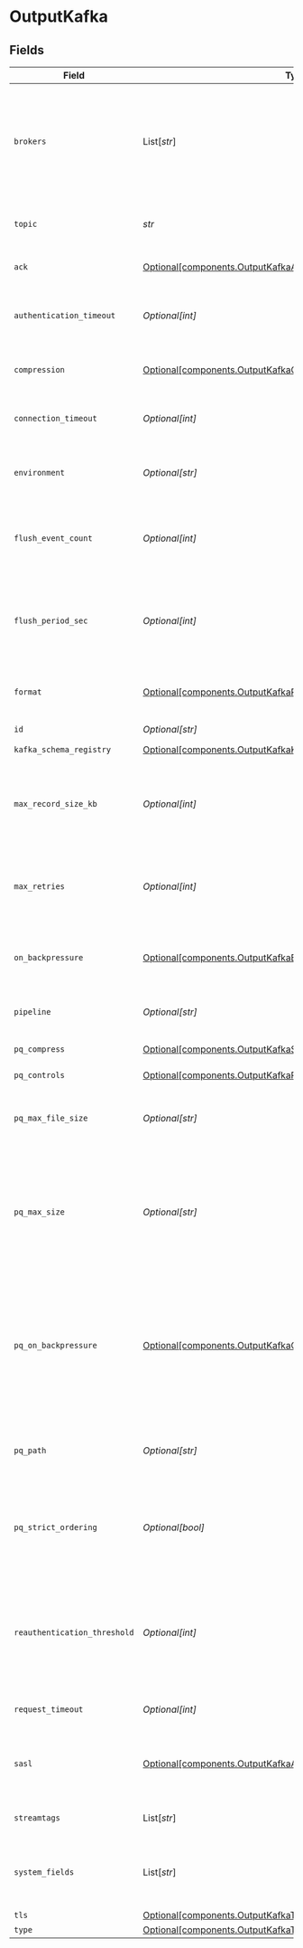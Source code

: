 # OutputKafka


## Fields

| Field                                                                                                                                                                                                                                            | Type                                                                                                                                                                                                                                             | Required                                                                                                                                                                                                                                         | Description                                                                                                                                                                                                                                      |
| ------------------------------------------------------------------------------------------------------------------------------------------------------------------------------------------------------------------------------------------------ | ------------------------------------------------------------------------------------------------------------------------------------------------------------------------------------------------------------------------------------------------ | ------------------------------------------------------------------------------------------------------------------------------------------------------------------------------------------------------------------------------------------------ | ------------------------------------------------------------------------------------------------------------------------------------------------------------------------------------------------------------------------------------------------ |
| `brokers`                                                                                                                                                                                                                                        | List[*str*]                                                                                                                                                                                                                                      | :heavy_check_mark:                                                                                                                                                                                                                               | Enter each Kafka broker you want to use. Specify hostname and port, e.g., mykafkabroker:9092, or just hostname, in which case @{product} will assign port 9092.                                                                                  |
| `topic`                                                                                                                                                                                                                                          | *str*                                                                                                                                                                                                                                            | :heavy_check_mark:                                                                                                                                                                                                                               | The topic to publish events to. Can be overridden using the __topicOut field.                                                                                                                                                                    |
| `ack`                                                                                                                                                                                                                                            | [Optional[components.OutputKafkaAcknowledgments]](../../models/components/outputkafkaacknowledgments.md)                                                                                                                                         | :heavy_minus_sign:                                                                                                                                                                                                                               | Control the number of required acknowledgments.                                                                                                                                                                                                  |
| `authentication_timeout`                                                                                                                                                                                                                         | *Optional[int]*                                                                                                                                                                                                                                  | :heavy_minus_sign:                                                                                                                                                                                                                               | Maximum time to wait for Kafka to respond to an authentication request                                                                                                                                                                           |
| `compression`                                                                                                                                                                                                                                    | [Optional[components.OutputKafkaCompression]](../../models/components/outputkafkacompression.md)                                                                                                                                                 | :heavy_minus_sign:                                                                                                                                                                                                                               | Codec to use to compress the data before sending to Kafka                                                                                                                                                                                        |
| `connection_timeout`                                                                                                                                                                                                                             | *Optional[int]*                                                                                                                                                                                                                                  | :heavy_minus_sign:                                                                                                                                                                                                                               | Maximum time to wait for a connection to complete successfully                                                                                                                                                                                   |
| `environment`                                                                                                                                                                                                                                    | *Optional[str]*                                                                                                                                                                                                                                  | :heavy_minus_sign:                                                                                                                                                                                                                               | Optionally, enable this config only on a specified Git branch. If empty, will be enabled everywhere.                                                                                                                                             |
| `flush_event_count`                                                                                                                                                                                                                              | *Optional[int]*                                                                                                                                                                                                                                  | :heavy_minus_sign:                                                                                                                                                                                                                               | The maximum number of events you want the Destination to allow in a batch before forcing a flush                                                                                                                                                 |
| `flush_period_sec`                                                                                                                                                                                                                               | *Optional[int]*                                                                                                                                                                                                                                  | :heavy_minus_sign:                                                                                                                                                                                                                               | The maximum amount of time you want the Destination to wait before forcing a flush. Shorter intervals tend to result in smaller batches being sent.                                                                                              |
| `format`                                                                                                                                                                                                                                         | [Optional[components.OutputKafkaRecordDataFormat]](../../models/components/outputkafkarecorddataformat.md)                                                                                                                                       | :heavy_minus_sign:                                                                                                                                                                                                                               | Format to use to serialize events before writing to Kafka.                                                                                                                                                                                       |
| `id`                                                                                                                                                                                                                                             | *Optional[str]*                                                                                                                                                                                                                                  | :heavy_minus_sign:                                                                                                                                                                                                                               | Unique ID for this output                                                                                                                                                                                                                        |
| `kafka_schema_registry`                                                                                                                                                                                                                          | [Optional[components.OutputKafkaKafkaSchemaRegistryAuthentication]](../../models/components/outputkafkakafkaschemaregistryauthentication.md)                                                                                                     | :heavy_minus_sign:                                                                                                                                                                                                                               | N/A                                                                                                                                                                                                                                              |
| `max_record_size_kb`                                                                                                                                                                                                                             | *Optional[int]*                                                                                                                                                                                                                                  | :heavy_minus_sign:                                                                                                                                                                                                                               | Maximum size of each record batch before compression. The value must not exceed the Kafka brokers' message.max.bytes setting.                                                                                                                    |
| `max_retries`                                                                                                                                                                                                                                    | *Optional[int]*                                                                                                                                                                                                                                  | :heavy_minus_sign:                                                                                                                                                                                                                               | If messages are failing, you can set the maximum number of retries as high as 100 to prevent loss of data.                                                                                                                                       |
| `on_backpressure`                                                                                                                                                                                                                                | [Optional[components.OutputKafkaBackpressureBehavior]](../../models/components/outputkafkabackpressurebehavior.md)                                                                                                                               | :heavy_minus_sign:                                                                                                                                                                                                                               | Whether to block, drop, or queue events when all receivers are exerting backpressure.                                                                                                                                                            |
| `pipeline`                                                                                                                                                                                                                                       | *Optional[str]*                                                                                                                                                                                                                                  | :heavy_minus_sign:                                                                                                                                                                                                                               | Pipeline to process data before sending out to this output.                                                                                                                                                                                      |
| `pq_compress`                                                                                                                                                                                                                                    | [Optional[components.OutputKafkaSchemasCompression]](../../models/components/outputkafkaschemascompression.md)                                                                                                                                   | :heavy_minus_sign:                                                                                                                                                                                                                               | Codec to use to compress the persisted data.                                                                                                                                                                                                     |
| `pq_controls`                                                                                                                                                                                                                                    | [Optional[components.OutputKafkaPqControls]](../../models/components/outputkafkapqcontrols.md)                                                                                                                                                   | :heavy_minus_sign:                                                                                                                                                                                                                               | N/A                                                                                                                                                                                                                                              |
| `pq_max_file_size`                                                                                                                                                                                                                               | *Optional[str]*                                                                                                                                                                                                                                  | :heavy_minus_sign:                                                                                                                                                                                                                               | The maximum size to store in each queue file before closing and optionally compressing (KB, MB, etc.).                                                                                                                                           |
| `pq_max_size`                                                                                                                                                                                                                                    | *Optional[str]*                                                                                                                                                                                                                                  | :heavy_minus_sign:                                                                                                                                                                                                                               | The maximum amount of disk space the queue is allowed to consume. Once reached, the system stops queueing and applies the fallback Queue-full behavior. Enter a numeral with units of KB, MB, etc.                                               |
| `pq_on_backpressure`                                                                                                                                                                                                                             | [Optional[components.OutputKafkaQueueFullBehavior]](../../models/components/outputkafkaqueuefullbehavior.md)                                                                                                                                     | :heavy_minus_sign:                                                                                                                                                                                                                               | Whether to block or drop events when the queue is exerting backpressure (full capacity or low disk). 'Block' is the same behavior as non-PQ blocking. 'Drop new data' throws away incoming data, while leaving the contents of the PQ unchanged. |
| `pq_path`                                                                                                                                                                                                                                        | *Optional[str]*                                                                                                                                                                                                                                  | :heavy_minus_sign:                                                                                                                                                                                                                               | The location for the persistent queue files. To this field's value, the system will append: /<worker-id>/<output-id>.                                                                                                                            |
| `pq_strict_ordering`                                                                                                                                                                                                                             | *Optional[bool]*                                                                                                                                                                                                                                 | :heavy_minus_sign:                                                                                                                                                                                                                               | Toggle this off to forward new events to receiver(s) before queue is flushed. Otherwise, default drain behavior is FIFO (first in, first out).                                                                                                   |
| `reauthentication_threshold`                                                                                                                                                                                                                     | *Optional[int]*                                                                                                                                                                                                                                  | :heavy_minus_sign:                                                                                                                                                                                                                               | Specifies a time window during which @{product} can reauthenticate if needed. Creates the window measuring backwards from the moment when credentials are set to expire.                                                                         |
| `request_timeout`                                                                                                                                                                                                                                | *Optional[int]*                                                                                                                                                                                                                                  | :heavy_minus_sign:                                                                                                                                                                                                                               | Maximum time to wait for Kafka to respond to a request                                                                                                                                                                                           |
| `sasl`                                                                                                                                                                                                                                           | [Optional[components.OutputKafkaAuthentication]](../../models/components/outputkafkaauthentication.md)                                                                                                                                           | :heavy_minus_sign:                                                                                                                                                                                                                               | Authentication parameters to use when connecting to brokers. Using TLS is highly recommended.                                                                                                                                                    |
| `streamtags`                                                                                                                                                                                                                                     | List[*str*]                                                                                                                                                                                                                                      | :heavy_minus_sign:                                                                                                                                                                                                                               | Add tags for filtering and grouping in @{product}.                                                                                                                                                                                               |
| `system_fields`                                                                                                                                                                                                                                  | List[*str*]                                                                                                                                                                                                                                      | :heavy_minus_sign:                                                                                                                                                                                                                               | Set of fields to automatically add to events using this output. E.g.: cribl_pipe, c*. Wildcards supported.                                                                                                                                       |
| `tls`                                                                                                                                                                                                                                            | [Optional[components.OutputKafkaTLSSettingsClientSide]](../../models/components/outputkafkatlssettingsclientside.md)                                                                                                                             | :heavy_minus_sign:                                                                                                                                                                                                                               | N/A                                                                                                                                                                                                                                              |
| `type`                                                                                                                                                                                                                                           | [Optional[components.OutputKafkaType]](../../models/components/outputkafkatype.md)                                                                                                                                                               | :heavy_minus_sign:                                                                                                                                                                                                                               | N/A                                                                                                                                                                                                                                              |
